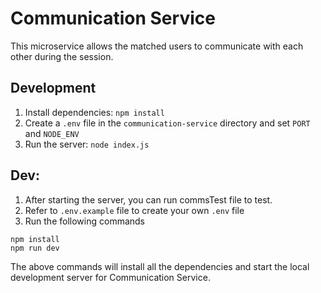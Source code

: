 # Communication Service
This microservice allows the matched users to communicate with each other during the session.

## Development
1. Install dependencies: `npm install`
2. Create a `.env` file in the `communication-service` directory and set `PORT` and `NODE_ENV`
3. Run the server: `node index.js`

## Dev:
1. After starting the server, you can run commsTest file to test.
2. Refer to `.env.example` file to create your own `.env` file
3. Run the following commands

```
npm install
npm run dev
```

The above commands will install all the dependencies and start the local development server for Communication Service.
